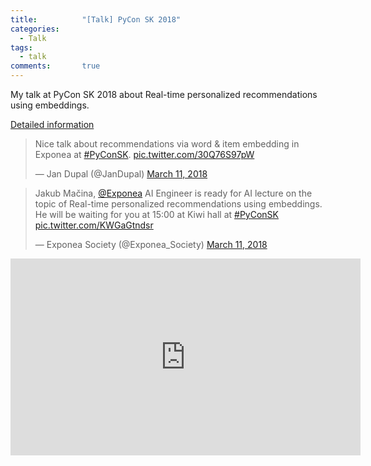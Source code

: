 ```yaml
---
title:      	"[Talk] PyCon SK 2018"
categories:
  - Talk
tags:
  - talk
comments:       true
---
```

My talk at PyCon SK 2018 about Real-time personalized recommendations using embeddings.
<!--more-->

[Detailed information](https://2018.pycon.sk/sk/speakers/Ma%C4%8Dina.html)

<blockquote class="twitter-tweet"><p lang="en" dir="ltr">Nice talk about recommendations via word &amp; item embedding in Exponea at <a href="https://twitter.com/hashtag/PyConSK?src=hash&amp;ref_src=twsrc%5Etfw">#PyConSK</a>. <a href="https://t.co/30Q76S97pW">pic.twitter.com/30Q76S97pW</a></p>&mdash; Jan Dupal (@JanDupal) <a href="https://twitter.com/JanDupal/status/972846920182923264?ref_src=twsrc%5Etfw">March 11, 2018</a></blockquote> <script async src="https://platform.twitter.com/widgets.js" charset="utf-8"></script>

<blockquote class="twitter-tweet"><p lang="en" dir="ltr">Jakub Mačina, <a href="https://twitter.com/exponea?ref_src=twsrc%5Etfw">@Exponea</a> AI Engineer is ready for AI lecture on the topic of Real-time personalized recommendations using embeddings. He will be waiting for you at 15:00 at Kiwi hall at <a href="https://twitter.com/hashtag/PyConSK?src=hash&amp;ref_src=twsrc%5Etfw">#PyConSK</a> <a href="https://t.co/KWGaGtndsr">pic.twitter.com/KWGaGtndsr</a></p>&mdash; Exponea Society (@Exponea_Society) <a href="https://twitter.com/Exponea_Society/status/972825994389319681?ref_src=twsrc%5Etfw">March 11, 2018</a></blockquote> <script async src="https://platform.twitter.com/widgets.js" charset="utf-8"></script>

<iframe width="560" height="315" src="https://www.youtube.com/embed/6dTjDg8Nvt0" frameborder="0" allow="accelerometer; autoplay; clipboard-write; encrypted-media; gyroscope; picture-in-picture" allowfullscreen></iframe>
